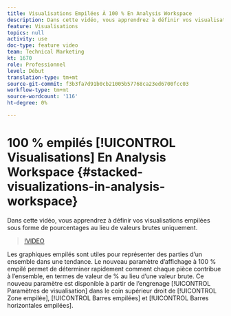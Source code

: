 ```yaml
---
title: Visualisations Empilées À 100 % En Analysis Workspace
description: Dans cette vidéo, vous apprendrez à définir vos visualisations empilées sous forme de pourcentages au lieu de valeurs brutes uniquement.
feature: Visualisations
topics: null
activity: use
doc-type: feature video
team: Technical Marketing
kt: 1670
role: Professionnel
level: Début
translation-type: tm+mt
source-git-commit: f3b3fa7d91b0cb21005b57768ca23ed6700fcc03
workflow-type: tm+mt
source-wordcount: '116'
ht-degree: 0%

---
```



# 100 % empilés [!UICONTROL Visualisations] En Analysis Workspace {#stacked-visualizations-in-analysis-workspace}

Dans cette vidéo, vous apprendrez à définir vos visualisations empilées sous forme de pourcentages au lieu de valeurs brutes uniquement.

>[!VIDEO](https://video.tv.adobe.com/v/23131/?quality=12)

Les graphiques empilés sont utiles pour représenter des parties d’un ensemble dans une tendance. Le nouveau paramètre d’affichage à 100 % empilé permet de déterminer rapidement comment chaque pièce contribue à l’ensemble, en termes de valeur de % au lieu d’une valeur brute. Ce nouveau paramètre est disponible à partir de l’engrenage [!UICONTROL Paramètres de visualisation] dans le coin supérieur droit de [!UICONTROL Zone empilée], [!UICONTROL Barres empilées] et [!UICONTROL Barres horizontales empilées].
